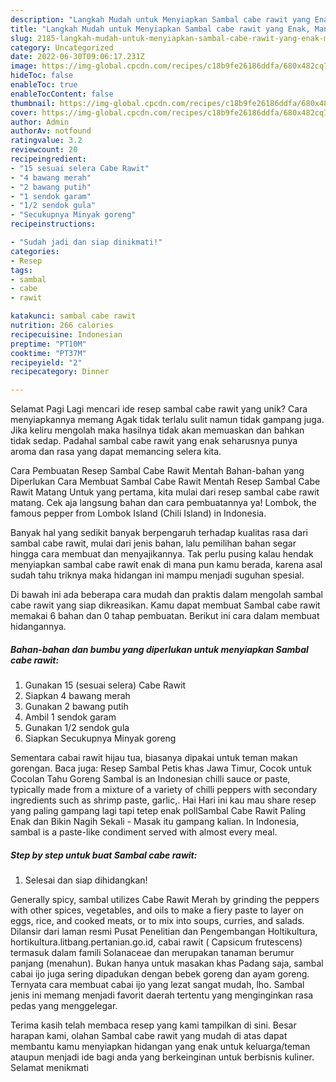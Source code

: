 ```yaml
---
description: "Langkah Mudah untuk Menyiapkan Sambal cabe rawit yang Enak, Mantap"
title: "Langkah Mudah untuk Menyiapkan Sambal cabe rawit yang Enak, Mantap"
slug: 2185-langkah-mudah-untuk-menyiapkan-sambal-cabe-rawit-yang-enak-mantap
category: Uncategorized
date: 2022-06-30T09:06:17.231Z
image: https://img-global.cpcdn.com/recipes/c18b9fe26186ddfa/680x482cq70/sambal-cabe-rawit-foto-resep-utama.jpg
hideToc: false
enableToc: true
enableTocContent: false
thumbnail: https://img-global.cpcdn.com/recipes/c18b9fe26186ddfa/680x482cq70/sambal-cabe-rawit-foto-resep-utama.jpg
cover: https://img-global.cpcdn.com/recipes/c18b9fe26186ddfa/680x482cq70/sambal-cabe-rawit-foto-resep-utama.jpg
author: Admin
authorAv: notfound
ratingvalue: 3.2
reviewcount: 20
recipeingredient:
- "15 sesuai selera Cabe Rawit"
- "4 bawang merah"
- "2 bawang putih"
- "1 sendok garam"
- "1/2 sendok gula"
- "Secukupnya Minyak goreng"
recipeinstructions:

- "Sudah jadi dan siap dinikmati!"
categories:
- Resep
tags:
- sambal
- cabe
- rawit

katakunci: sambal cabe rawit 
nutrition: 266 calories
recipecuisine: Indonesian
preptime: "PT10M"
cooktime: "PT37M"
recipeyield: "2"
recipecategory: Dinner

---
```



Selamat Pagi Lagi mencari ide resep sambal cabe rawit yang unik? Cara menyiapkannya memang Agak tidak terlalu sulit namun tidak gampang juga. Jika keliru mengolah maka hasilnya tidak akan memuaskan dan bahkan tidak sedap. Padahal sambal cabe rawit yang enak seharusnya punya aroma dan rasa yang dapat memancing selera kita.


Cara Pembuatan Resep Sambal Cabe Rawit Mentah Bahan-bahan yang Diperlukan Cara Membuat Sambal Cabe Rawit Mentah Resep Sambal Cabe Rawit Matang Untuk yang pertama, kita mulai dari resep sambal cabe rawit matang. Cek aja langsung bahan dan cara pembuatannya ya! Lombok, the famous pepper from Lombok Island (Chili Island) in Indonesia.

Banyak hal yang sedikit banyak berpengaruh terhadap kualitas rasa dari sambal cabe rawit, mulai dari jenis bahan, lalu pemilihan bahan segar hingga cara membuat dan menyajikannya. Tak perlu pusing kalau hendak menyiapkan sambal cabe rawit enak di mana pun kamu berada, karena asal sudah tahu triknya maka hidangan ini mampu menjadi suguhan spesial.


Di bawah ini ada beberapa cara mudah dan praktis dalam mengolah sambal cabe rawit yang siap dikreasikan. Kamu dapat membuat Sambal cabe rawit memakai 6 bahan dan 0 tahap pembuatan. Berikut ini cara dalam membuat hidangannya.

<!--inarticleads1-->

##### Bahan-bahan dan bumbu yang diperlukan untuk menyiapkan Sambal cabe rawit:

1. Gunakan 15 (sesuai selera) Cabe Rawit
1. Siapkan 4 bawang merah
1. Gunakan 2 bawang putih
1. Ambil 1 sendok garam
1. Gunakan 1/2 sendok gula
1. Siapkan Secukupnya Minyak goreng


Sementara cabai rawit hijau tua, biasanya dipakai untuk teman makan gorengan. Baca juga: Resep Sambal Petis khas Jawa Timur, Cocok untuk Cocolan Tahu Goreng Sambal is an Indonesian chilli sauce or paste, typically made from a mixture of a variety of chilli peppers with secondary ingredients such as shrimp paste, garlic,. Hai Hari ini kau mau share resep yang paling gampang lagi tapi tetep enak pollSambal Cabe Rawit Paling Enak dan Bikin Nagih Sekali - Masak itu gampang kalian. In Indonesia, sambal is a paste-like condiment served with almost every meal. 

<!--inarticleads2-->

##### Step by step untuk buat Sambal cabe rawit:


1. Selesai dan siap dihidangkan!

Generally spicy, sambal utilizes Cabe Rawit Merah by grinding the peppers with other spices, vegetables, and oils to make a fiery paste to layer on eggs, rice, and cooked meats, or to mix into soups, curries, and salads. Dilansir dari laman resmi Pusat Penelitian dan Pengembangan Holtikultura, hortikultura.litbang.pertanian.go.id, cabai rawit ( Capsicum frutescens) termasuk dalam famili Solanaceae dan merupakan tanaman berumur panjang (menahun). Bukan hanya untuk masakan khas Padang saja, sambal cabai ijo juga sering dipadukan dengan bebek goreng dan ayam goreng. Ternyata cara membuat cabai ijo yang lezat sangat mudah, lho. Sambal jenis ini memang menjadi favorit daerah tertentu yang menginginkan rasa pedas yang menggelegar. 

Terima kasih telah membaca resep yang kami tampilkan di sini. Besar harapan kami, olahan Sambal cabe rawit yang mudah di atas dapat membantu kamu menyiapkan hidangan yang enak untuk keluarga/teman ataupun menjadi ide bagi anda yang berkeinginan untuk berbisnis kuliner. Selamat menikmati
